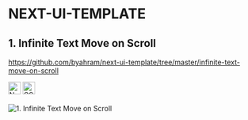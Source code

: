 # NEXT-UI-TEMPLATE

## 1. Infinite Text Move on Scroll

<https://github.com/byahram/next-ui-template/tree/master/infinite-text-move-on-scroll>

<div style="display: flex; margin-bottom: 20px;">
    <img src="https://img.shields.io/badge/Next.js-282C34?logo=next.js&logoColor=000000" alt="Next.js logo" title="Next.js" height="25" />
    &nbsp;
    <img src="https://img.shields.io/badge/GSAP-282C34?logo=Gsap&logoColor=000000" alt="GSAP logo" title="GSAP" height="25" />
    &nbsp;
</div>

![1. Infinite Text Move on Scroll](./_ASSETS/infinite-text-move-on-scroll.gif)
